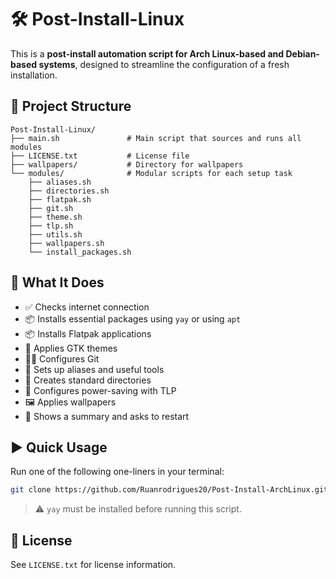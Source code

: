 # 🛠️ Post-Install-Linux

This is a **post-install automation script for Arch Linux-based and Debian-based systems**, designed to streamline the configuration of a fresh installation.

## 📁 Project Structure

```
Post-Install-Linux/
├── main.sh               # Main script that sources and runs all modules
├── LICENSE.txt           # License file
├── wallpapers/           # Directory for wallpapers
└── modules/              # Modular scripts for each setup task
    ├── aliases.sh
    ├── directories.sh
    ├── flatpak.sh
    ├── git.sh
    ├── theme.sh
    ├── tlp.sh
    ├── utils.sh
    ├── wallpapers.sh
    └── install_packages.sh
```

## 🚀 What It Does

- ✅ Checks internet connection  
- 📦 Installs essential packages using `yay` or using `apt`
- 📦 Installs Flatpak applications  
- 🎨 Applies GTK themes  
- 🧑‍💻 Configures Git  
- 🔧 Sets up aliases and useful tools  
- 📂 Creates standard directories  
- 🔋 Configures power-saving with TLP  
- 🖼️ Applies wallpapers  
- 📃 Shows a summary and asks to restart  

## ▶️ Quick Usage

Run one of the following one-liners in your terminal:

```bash
git clone https://github.com/Ruanrodrigues20/Post-Install-ArchLinux.git && cd Post-Install-ArchLinux && bash ./main.sh
```

> ⚠️ `yay` must be installed before running this script.

## 📜 License

See `LICENSE.txt` for license information.
